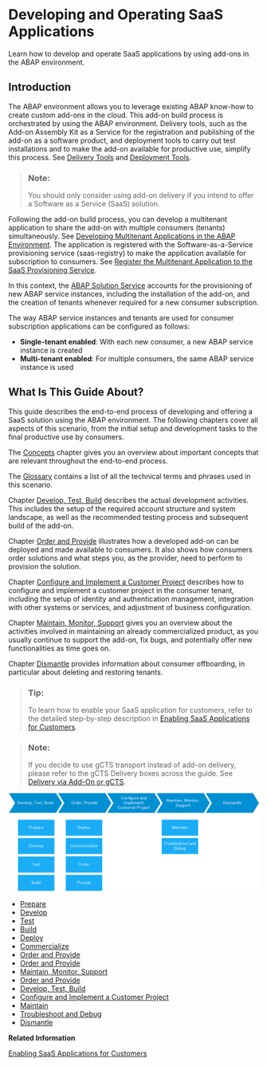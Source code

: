 <!-- loioe3c38ebaefc44523b679e7a0c375bc86 -->

# Developing and Operating SaaS Applications

Learn how to develop and operate SaaS applications by using add-ons in the ABAP environment.



<a name="loioe3c38ebaefc44523b679e7a0c375bc86__section_lkq_q35_rnb"/>

## Introduction

The ABAP environment allows you to leverage existing ABAP know-how to create custom add-ons in the cloud. This add-on build process is orchestrated by using the ABAP environment. Delivery tools, such as the Add-on Assembly Kit as a Service for the registration and publishing of the add-on as a software product, and deployment tools to carry out test installations and to make the add-on available for productive use, simplify this process. See [Delivery Tools](https://www.project-piper.io/scenarios/abapEnvironmentAddons/#delivery-tools) and [Deployment Tools](https://www.project-piper.io/scenarios/abapEnvironmentAddons/#deployment-tools).

> ### Note:  
> You should only consider using add-on delivery if you intend to offer a Software as a Service \(SaaS\) solution.

Following the add-on build process, you can develop a multitenant application to share the add-on with multiple consumers \(tenants\) simultaneously. See [Developing Multitenant Applications in the ABAP Environment](developing-multitenant-applications-in-the-abap-environment-195031f.md). The application is registered with the Software-as-a-Service provisioning service \(saas-registry\) to make the application available for subscription to consumers. See [Register the Multitenant Application to the SaaS Provisioning Service](https://help.sap.com/viewer/65de2977205c403bbc107264b8eccf4b/Cloud/en-US/3971151ba22e4faa9b245943feecea54.html).

In this context, the [ABAP Solution Service](abap-solution-service-4370115.md) accounts for the provisioning of new ABAP service instances, including the installation of the add-on, and the creation of tenants whenever required for a new consumer subscription.

The way ABAP service instances and tenants are used for consumer subscription applications can be configured as follows:

-   **Single-tenant enabled**: With each new consumer, a new ABAP service instance is created
-   **Multi-tenant enabled**: For multiple consumers, the same ABAP service instance is used



<a name="loioe3c38ebaefc44523b679e7a0c375bc86__section_mcg_pgt_rnb"/>

## What Is This Guide About?

This guide describes the end-to-end process of developing and offering a SaaS solution using the ABAP environment. The following chapters cover all aspects of this scenario, from the initial setup and development tasks to the final productive use by consumers.

The [Concepts](concepts-9482e7e.md#loio9482e7eef4634cb993a4ae296b2029fa) chapter gives you an overview about important concepts that are relevant throughout the end-to-end process.

The [Glossary](glossary-6e251fa.md) contains a list of all the technical terms and phrases used in this scenario.

Chapter [Develop, Test, Build](develop-test-build-3bf575a.md#loio3bf575a3dc5043f895f8bd411d2a86a1) describes the actual development activities. This includes the setup of the required account structure and system landscape, as well as the recommended testing process and subsequent build of the add-on.

Chapter [Order and Provide](order-and-provide-975bd3e.md#loio975bd3e54cbe4e52af346740658d1a4a) illustrates how a developed add-on can be deployed and made available to consumers. It also shows how consumers order solutions and what steps you, as the provider, need to perform to provision the solution.

Chapter [Configure and Implement a Customer Project](configure-and-implement-a-customer-project-363d2ea.md#loio363d2ea033b14ecfa5c67cf8d3e7cb01) describes how to configure and implement a customer project in the consumer tenant, including the setup of identity and authentication management, integration with other systems or services, and adjustment of business configuration.

Chapter [Maintain, Monitor, Support](maintain-monitor-support-5d25603.md#loio5d25603f9f9e442795f5e45612e2ffb8) gives you an overview about the activities involved in maintaining an already commercialized product, as you usually continue to support the add-on, fix bugs, and potentially offer new functionalities as time goes on.

Chapter [Dismantle](dismantle-35a5882.md) provides information about consumer offboarding, in particular about deleting and restoring tenants.

> ### Tip:  
> To learn how to enable your SaaS application for customers, refer to the detailed step-by-step description in [Enabling SaaS Applications for Customers](enabling-saas-applications-for-customers-72b0b11.md#loio72b0b1130ee243179b0905ea2cd5adb1).

> ### Note:  
> If you decide to use gCTS transport instead of add-on delivery, please refer to the gCTS Delivery boxes across the guide. See [Delivery via Add-On or gCTS](delivery-via-add-on-or-gcts-438d7eb.md#loio438d7ebfdc4a41de82dcdb156f01857e).

![](images/E2E_Guide_Introduction_3a1c720.png)

-   [Prepare](develop-test-build-3bf575a.md#loio4338854e3133407abb47d3a281dbd1e1)
-   [Develop](develop-test-build-3bf575a.md#loio9464e3af139d4e0581cb4e819886b0c8)
-   [Test](develop-test-build-3bf575a.md#loio023cf9d301b1479484e70b17cd5cf587)
-   [Build](develop-test-build-3bf575a.md#loio25049720bde447e395b3df0bc05e5a50)
-   [Deploy](order-and-provide-975bd3e.md#loio4e35eb027f284b7fa6219bc70561fb4e)
-   [Commercialize](order-and-provide-975bd3e.md#loio57c19c7c4dfa4c3cbb846c1ac57e2095)
-   [Order and Provide](order-and-provide-975bd3e.md#loioa24217a0d6fa434bbce97869dfb70dda)
-   [Order and Provide](order-and-provide-975bd3e.md#loioa24217a0d6fa434bbce97869dfb70dda)
-   [Maintain, Monitor, Support](maintain-monitor-support-5d25603.md#loio5d25603f9f9e442795f5e45612e2ffb8)
-   [Order and Provide](order-and-provide-975bd3e.md#loio975bd3e54cbe4e52af346740658d1a4a)
-   [Develop, Test, Build](develop-test-build-3bf575a.md#loio3bf575a3dc5043f895f8bd411d2a86a1)
-   [Configure and Implement a Customer Project](configure-and-implement-a-customer-project-363d2ea.md#loio363d2ea033b14ecfa5c67cf8d3e7cb01)
-   [Maintain](maintain-monitor-support-5d25603.md#loio9721f0fb92a84e2a95309acf445cb0a9)
-   [Troubleshoot and Debug](maintain-monitor-support-5d25603.md#loio3687b52c5d3349f7956e93bf2f807e6c)
-   [Dismantle](dismantle-35a5882.md)

**Related Information**  


[Enabling SaaS Applications for Customers](enabling-saas-applications-for-customers-72b0b11.md#loio72b0b1130ee243179b0905ea2cd5adb1 "You can provide an application to multiple customers as a SaaS solution in the ABAP environment. This process comprises the following steps: the build of an add-on version, its deployment, its ordering and provisioning with a multitenant application, and a possible updating process. The following concrete example guides you step by step through this process.")

